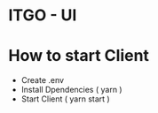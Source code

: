 # ITGO - UI

# How to start Client

- Create .env
- Install Dpendencies ( yarn )
- Start Client ( yarn start )
